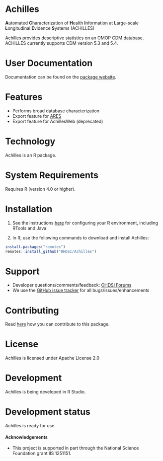 Achilles
========
**A**utomated **C**haracterization of **H**ealth **I**nformation at **L**arge-scale **L**ongitudinal **E**vidence **S**ystems (ACHILLES)

Achilles provides descriptive statistics on an OMOP CDM database.  ACHILLES currently supports CDM version 5.3 and 5.4.

User Documentation
==================
Documentation can be found on the [package website](https://ohdsi.github.io/Achilles).

Features
========
- Performs broad database characterization
- Export feature for [ARES](https://github.com/OHDSI/Ares)
- Export feature for AchillesWeb (deprecated)

Technology
==========
Achilles is an R package.

System Requirements
============
Requires R (version 4.0 or higher). 

Installation
=============
1. See the instructions [here](https://ohdsi.github.io/Hades/rSetup.html) for configuring your R environment, including RTools and Java.

2. In R, use the following commands to download and install Achilles:

  ```r
  install.packages("remotes")
  remotes::install_github("OHDSI/Achilles")
  ```

Support
=======
* Developer questions/comments/feedback: <a href="http://forums.ohdsi.org/c/developers">OHDSI Forums</a>
* We use the <a href="https://github.com/OHDSI/Achilles/issues">GitHub issue tracker</a> for all bugs/issues/enhancements

Contributing
============
Read [here](https://ohdsi.github.io/Hades/contribute.html) how you can contribute to this package.

License
=======
Achilles is licensed under Apache License 2.0

Development
===========
Achilles is being developed in R Studio.

Development status
==================
Achilles is ready for use.

#### Acknowledgements
- This project is supported in part through the National Science Foundation grant IIS 1251151.
